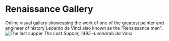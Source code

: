 # Renaissance Gallery


Online visual gallery showcasing the work of one of the greatest painter and engineer of history Leoardo da Vinci also known as the "Renaissance man".
 ![The last supper ](https://user-images.githubusercontent.com/83830083/131697048-c8459143-9b0d-40f8-9aad-2608c6db6ece.png)
*The Last Supper, 1495 -Leonardo da Vinci*
